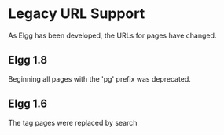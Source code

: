 Legacy URL Support
===================
As Elgg has been developed, the URLs for pages have changed.

Elgg 1.8
----------
Beginning all pages with the 'pg' prefix was deprecated.

Elgg 1.6
----------
The tag pages were replaced by search
